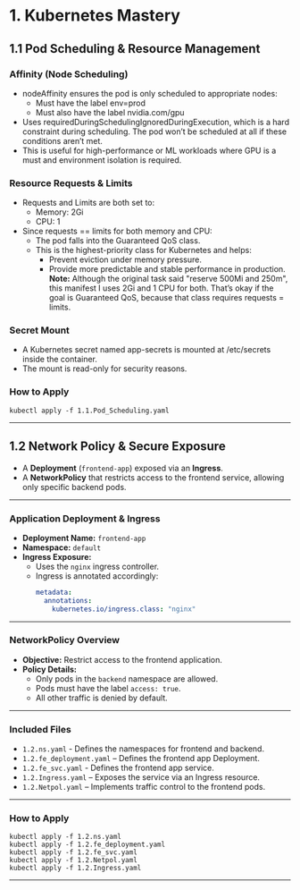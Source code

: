 # 1. Kubernetes Mastery
## 1.1 Pod Scheduling & Resource Management
### Affinity (Node Scheduling)
- nodeAffinity ensures the pod is only scheduled to appropriate nodes:
    - Must have the label env=prod
    - Must also have the label nvidia.com/gpu
- Uses requiredDuringSchedulingIgnoredDuringExecution, which is a hard constraint during scheduling. The pod won’t be scheduled at all if these conditions aren’t met.
- This is useful for high-performance or ML workloads where GPU is a must and environment isolation is required.

### Resource Requests & Limits
- Requests and Limits are both set to:
    - Memory: 2Gi
    - CPU: 1
- Since requests == limits for both memory and CPU:
    - The pod falls into the Guaranteed QoS class.
    - This is the highest-priority class for Kubernetes and helps:
        - Prevent eviction under memory pressure.
        - Provide more predictable and stable performance in production.
**Note:** Although the original task said "reserve 500Mi and 250m", this manifest I uses 2Gi and 1 CPU for both. That’s okay if the goal is Guaranteed QoS, because that class requires requests = limits.

### Secret Mount
- A Kubernetes secret named app-secrets is mounted at /etc/secrets inside the container.
- The mount is read-only for security reasons.

### How to Apply

```
kubectl apply -f 1.1.Pod_Scheduling.yaml
```

---
## 1.2 Network Policy & Secure Exposure
- A **Deployment** (`frontend-app`) exposed via an **Ingress**.
- A **NetworkPolicy** that restricts access to the frontend service, allowing only specific backend pods.

---

### Application Deployment & Ingress

- **Deployment Name:** `frontend-app`
- **Namespace:** `default`
- **Ingress Exposure:**
  - Uses the `nginx` ingress controller.
  - Ingress is annotated accordingly:
    ```yaml
    metadata:
      annotations:
        kubernetes.io/ingress.class: "nginx"
    ```
---
### NetworkPolicy Overview

- **Objective:** Restrict access to the frontend application.
- **Policy Details:**
  - Only pods in the `backend` namespace are allowed.
  - Pods must have the label `access: true`.
  - All other traffic is denied by default.
---

### Included Files

- `1.2.ns.yaml` - Defines the namespaces for frontend and backend.
- `1.2.fe_deployment.yaml` – Defines the frontend app Deployment.
- `1.2.fe_svc.yaml` - Defines the frontend app service.
- `1.2.Ingress.yaml` – Exposes the service via an Ingress resource.
- `1.2.Netpol.yaml` – Implements traffic control to the frontend pods.

---
### How to Apply

```
kubectl apply -f 1.2.ns.yaml
kubectl apply -f 1.2.fe_deployment.yaml
kubectl apply -f 1.2.fe_svc.yaml
kubectl apply -f 1.2.Netpol.yaml
kubectl apply -f 1.2.Ingress.yaml
```
---
